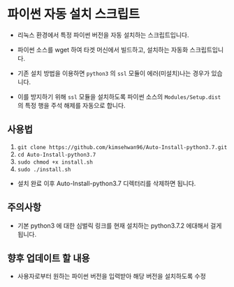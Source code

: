 # 파이썬 자동 설치 스크립트

- 리눅스 환경에서 특정 파이썬 버전을 자동 설치하는 스크립트입니다.

- 파이썬 소스를 wget 하여 타겟 머신에서 빌드하고, 설치하는 자동화 스크립트입니다.

- 기존 설치 방법을 이용하면 `python3` 의 `ssl` 모듈이 에러(미설치)나는 경우가 있습니다.
- 이를 방지하기 위해 `ssl` 모듈을 설치하도록 파이썬 소스의 `Modules/Setup.dist` 의 특정 행을 주석 해제를 자동으로 합니다.

## 사용법

1. `git clone https://github.com/kimsehwan96/Auto-Install-python3.7.git`
2. `cd Auto-Install-python3.7`
3. `sudo chmod +x install.sh`
4. `sudo ./install.sh`

- 설치 완료 이후 Auto-Install-python3.7 디렉터리를 삭제하면 됩니다.

## 주의사항

- 기본 python3 에 대한 심벌릭 링크를 현재 설치하는 python3.7.2 에대해서 걸게 됩니다.

## 향후 업데이트 할 내용

- 사용자로부터 원하는 파이썬 버전을 입력받아 해당 버전을 설치하도록 수정
